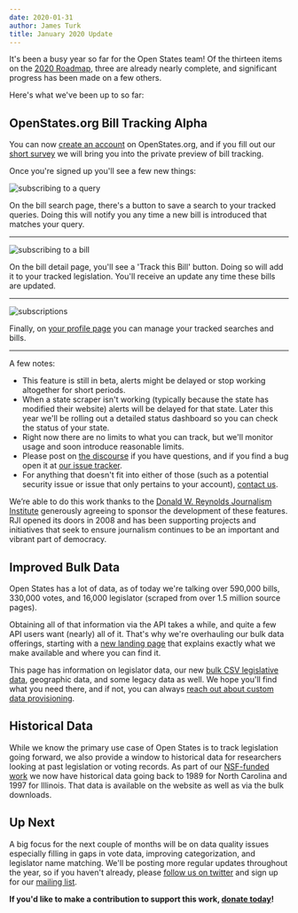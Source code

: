 ```yaml
---
date: 2020-01-31
author: James Turk
title: January 2020 Update
---
```


It's been a busy year so far for the Open States team!  Of the thirteen items on the [2020 Roadmap](https://docs.openstates.org/en/latest/contributing/overview.html#roadmap), three are already nearly complete, and significant progress has been made on a few others.

Here's what we've been up to so far:

OpenStates.org Bill Tracking Alpha
----------------------------------

You can now [create an account](https://openstates.org/account/login) on OpenStates.org, and if you fill out our [short survey](https://docs.google.com/forms/d/17Sg3wO5rV2--8PBojS8AnbBVWFsoKKyoKYiYO3gTRV8/viewform) we will bring you into the private preview of bill tracking.

Once you're signed up you'll see a few new things:

![subscribing to a query](/img/subscriptions/query-subscribe.png)

On the bill search page, there's a button to save a search to your tracked queries.  Doing this will notify you any time a new bill is introduced that matches your query.

---

![subscribing to a bill](/img/subscriptions/bill-subscribe.png)

On the bill detail page, you'll see a 'Track this Bill' button.  Doing so will add it to your tracked legislation.  You'll receive an update any time these bills are updated.

---

![subscriptions](/img/subscriptions/subscriptions.png)

Finally, on [your profile page](https://openstates.org/accounts/profile/) you can manage your tracked searches and bills.  

---

A few notes:

* This feature is still in beta, alerts might be delayed or stop working altogether for short periods.
* When a state scraper isn't working (typically because the state has modified their website) alerts will be delayed for that state.  Later this year we'll be rolling out a detailed status dashboard so you can check the status of your state.
* Right now there are no limits to what you can track, but we'll monitor usage and soon introduce reasonable limits.
* Please post on <a href="https://discourse.openstates.org/c/openstates-org">the discourse</a> if you have questions, and if you find a bug open it at <a href="https://github.com/openstates/openstates.org">our issue tracker</a>.  
* For anything that doesn't fit into either of those (such as a potential security issue or issue that only pertains to your account), <a href="mailto:contact@openstates.org">contact us</a>.

We’re able to do this work thanks to the [Donald W. Reynolds Journalism Institute](https://www.rjionline.org/) generously agreeing to sponsor the development of these features. RJI opened its doors in 2008 and has been supporting projects and initiatives that seek to ensure journalism continues to be an important and vibrant part of democracy.

Improved Bulk Data
------------------

Open States has a lot of data, as of today we're talking over 590,000 bills, 330,000 votes, and 16,000 legislator (scraped from over 1.5 million source pages).

Obtaining all of that information via the API takes a while, and quite a few API users want (nearly) all of it.  That's why we're overhauling our bulk data offerings, starting with a [new landing page](https://openstates.org/data/) that explains exactly what we make available and where you can find it.

This page has information on legislator data, our new [bulk CSV legislative data](https://openstates.org/data/session-csv/), geographic data, and some legacy data as well.  We hope you'll find what you need there, and if not, you can always [reach out about custom data provisioning](mailto:contact@openstates.org).

Historical Data
---------------

While we know the primary use case of Open States is to track legislation going forward, we also provide a window to historical data for researchers looking at past legislation or voting records.  As part of our [NSF-funded work](https://blog.openstates.org/openstates-nsf-funding/) we now have historical data going back to 1989 for North Carolina and 1997 for Illinois.  That data is available on the website as well as via the bulk downloads.

Up Next
-------

A big focus for the next couple of months will be on data quality issues especially filling in gaps in vote data, improving categorization, and legislator name matching.  We'll be posting more regular updates throughout the year, so if you haven't already, please [follow us on twitter](https://twitter.com/openstates) and sign up for our [mailing list](https://openstates.org/mailing-list/).


**If you'd like to make a contribution to support this work, [donate today](https://openstates.org/donate/)!**
